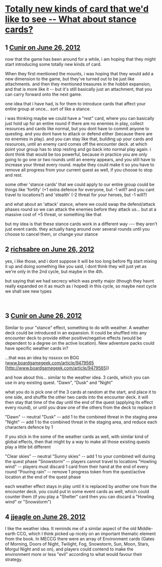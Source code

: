 # [Totally new kinds of card that we&#039;d like to see -- What about stance cards?](https://community.fantasyflightgames.com/topic/66585-totally-new-kinds-of-card-that-wed-like-to-see-what-about-stance-cards/)

## 1 [Cunir on June 26, 2012](https://community.fantasyflightgames.com/topic/66585-totally-new-kinds-of-card-that-wed-like-to-see-what-about-stance-cards/?do=findComment&comment=649876)

now that the game has been around for a while, i am hoping that they might start introducing some totally new kinds of card.

When they first mentioned the mounts, i was hoping that they would add a new dimension to the game, but they've turned out to be just like attachments.
and then they mentioned treasures in the hobbit expansion, and that is more like it -- but it's still basically just an attachment, that you can carry forward onto the next game.

one idea that i have had, is for them to introduce cards that affect your entire group at once… sort of like a stance.

i was thinking maybe we could have a "rest" card, where you can basically just hold up for an entire round if there are no enemies in play, collect resources and cards like normal, but you dont have to commit anyone to questing. and you dont have to attack or defend either (because there are no enemies in play). and you can stay like that, building up your cards and resources, until an enemy card comes off the encounter deck. at which point your group has to stop resting and go back into normal play again.
i dont think that would be too powerful, because in practice you are only going to go one or two rounds until an enemy appears, and you still have to increase your threat every round. maybe they could make it so you have to remove all progress from your current quest as well, if you choose to stop and rest.

some other 'stance cards' that we could apply to our entire group could be things like 'fortify' (+1 extra defence for everyone, but -1 will? and you cant travel to locations?) and 'stealth' (-2 threat for your heroes, but -1 will?)

and what about an 'attack' stance, where we could swap the defend/attack phases round so we can attack the enemies before they attack us… but at a massive cost of +5 threat, or something like that

but my idea is that these stance cards work in a different way --- they aren't just event cards. they actually hang around over several rounds until you choose to cancel them, or change your stance

## 2 [richsabre on June 26, 2012](https://community.fantasyflightgames.com/topic/66585-totally-new-kinds-of-card-that-wed-like-to-see-what-about-stance-cards/?do=findComment&comment=649879)

yes, i like those, and i dont suppose it will be too long before ffg start mixing it up and doing something like you said, i dont think they will just yet as we're only in the 2nd cycle, but maybe in the 4th.

but saying that we had secrecy which was pretty major (though they havnt really expanded on it as much as i hoped) in this cycle, so maybe next cycle we shall see new types

 

## 3 [Cunir on June 26, 2012](https://community.fantasyflightgames.com/topic/66585-totally-new-kinds-of-card-that-wed-like-to-see-what-about-stance-cards/?do=findComment&comment=650022)

Similar to your "stance" effect, something to do with weather. A weather deck could be introduced in an expansion. It could be shuffled into any encounter deck to provide either positive/negative effects (would be dependent to a degree on the active location). New adventure packs could have specific weather cards in?

…that was an idea by nssxxx on BGG (www.boardgamegeek.com/article/9479565 [http://www.boardgamegeek.com/article/9479565])

and how about this… similar to the weather idea. 3 cards, which you can use in any existing quest. "Dawn", "Dusk" and "Night"

what you do is pick one of the 3 cards at random at the start, and place it to one side, and shuffle the other two cards into the encounter deck.
it will then stay that time of the day until the end of the quest (applying its effect every round), or until you draw one of the others from the deck to replace it

"Dawn" -- neutral
"Dusk" -- add 1 to the combined threat in the staging area
"Night" -- add 1 to the combined threat in the staging area, and reduce each characters defence by 1

if you stick in the some of the weather cards as well, with similar kind of global effects, then that might by a way to make all those existing quests play a little bit different

"Clear skies" -- neutral
"Sunny skies" -- add 1 to your combined will during the quest phase
"Snowstorm" -- players cannot travel to locations
"Howling wind" -- players must discard 1 card from their hand at the end of every round
"Pouring rain" -- remove 1 progress token from the quest/active location at the end of the quest phase

each weather effect stays in play until it is replaced by another one from the encounter deck. you could put in some event cards as well, which could counter them (if you play a "Shelter" card then you can discard a "Howling wind" or "Snowstorm")

## 4 [jjeagle on June 26, 2012](https://community.fantasyflightgames.com/topic/66585-totally-new-kinds-of-card-that-wed-like-to-see-what-about-stance-cards/?do=findComment&comment=650096)

I like the weather idea. It reminds me of a similar aspect of the old Middle-earth CCG, which I think picked up nicely on an important thematic element from the book. In MECCG there were an array of Environment cards (Gates of Morning, Doors of Night, Twilight, Fog, Snowstorm, Sun, Moon, Stars, Morgul Night and so on), and players could contend to make the environment more or less "evil" according to what would favour their strategy.

